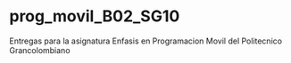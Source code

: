 # prog_movil_B02_SG10
Entregas para la asignatura Enfasis en Programacion Movil del Politecnico Grancolombiano
